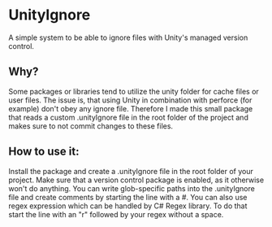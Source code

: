 # UnityIgnore
A simple system to be able to ignore files with Unity's managed version control.

## Why?
Some packages or libraries tend to utilize the unity folder for cache files or user files. The issue is, that using Unity in combination with perforce (for example) don't obey any ignore file.
Therefore I made this small package that reads a custom .unityIgnore file in the root folder of the project and makes sure to not commit changes to these files.

## How to use it:
Install the package and create a .unityIgnore file in the root folder of your project. Make sure that a version control package is enabled, as it otherwise won't do anything.
You can write glob-specific paths into the .unityIgnore file and create comments by starting the line with a #. You can also use regex expression which can be handled by C# Regex library. To do that start the line with an "r" followed by your regex without a space.
